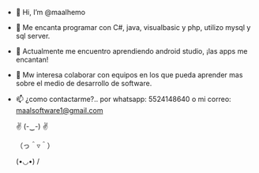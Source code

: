- 👋 Hi, I’m @maalhemo
- 👀 Me encanta programar con C#, java, visualbasic y php, utilizo mysql y sql server. 
- 🌱 Actualmente  me encuentro aprendiendo android studio, ¡las apps me encantan!
- 💞️ Mw interesa colaborar con equipos en los que pueda aprender mas sobre el medio de desarrollo de software.
- 📫 ¿como contactarme?.. por whatsapp: 5524148640 o mi correo: maalsoftware1@gmail.com

 	✌ (-‿-) ✌
  
  （っ＾▿＾）
  
   (•◡•) /
